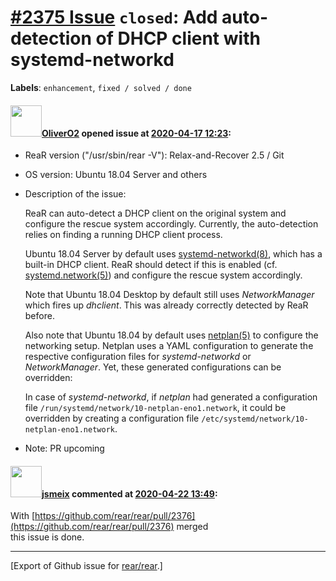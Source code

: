 [\#2375 Issue](https://github.com/rear/rear/issues/2375) `closed`: Add auto-detection of DHCP client with systemd-networkd
==========================================================================================================================

**Labels**: `enhancement`, `fixed / solved / done`

#### <img src="https://avatars.githubusercontent.com/u/4660803?v=4" width="50">[OliverO2](https://github.com/OliverO2) opened issue at [2020-04-17 12:23](https://github.com/rear/rear/issues/2375):

-   ReaR version ("/usr/sbin/rear -V"): Relax-and-Recover 2.5 / Git

-   OS version: Ubuntu 18.04 Server and others

-   Description of the issue:

    ReaR can auto-detect a DHCP client on the original system and
    configure the rescue system accordingly. Currently, the
    auto-detection relies on finding a running DHCP client process.

    Ubuntu 18.04 Server by default uses
    [systemd-networkd(8)](http://manpages.ubuntu.com/manpages/bionic/en/man8/systemd-networkd.8.html),
    which has a built-in DHCP client. ReaR should detect if this is
    enabled (cf.
    [systemd.network(5)](http://manpages.ubuntu.com/manpages/bionic/en/man5/systemd.network.5.html))
    and configure the rescue system accordingly.

    Note that Ubuntu 18.04 Desktop by default still uses
    *NetworkManager* which fires up *dhclient*. This was already
    correctly detected by ReaR before.

    Also note that Ubuntu 18.04 by default uses
    [netplan(5)](http://manpages.ubuntu.com/manpages/bionic/en/man5/netplan.5.html)
    to configure the networking setup. Netplan uses a YAML configuration
    to generate the respective configuration files for
    *systemd-networkd* or *NetworkManager*. Yet, these generated
    configurations can be overridden:

    In case of *systemd-networkd*, if *netplan* had generated a
    configuration file `/run/systemd/network/10-netplan-eno1.network`,
    it could be overridden by creating a configuration file
    `/etc/systemd/network/10-netplan-eno1.network`.

-   Note: PR upcoming

#### <img src="https://avatars.githubusercontent.com/u/1788608?u=925fc54e2ce01551392622446ece427f51e2f0ce&v=4" width="50">[jsmeix](https://github.com/jsmeix) commented at [2020-04-22 13:49](https://github.com/rear/rear/issues/2375#issuecomment-617790927):

With
[https://github.com/rear/rear/pull/2376](https://github.com/rear/rear/pull/2376)
merged  
this issue is done.

------------------------------------------------------------------------

\[Export of Github issue for
[rear/rear](https://github.com/rear/rear).\]
